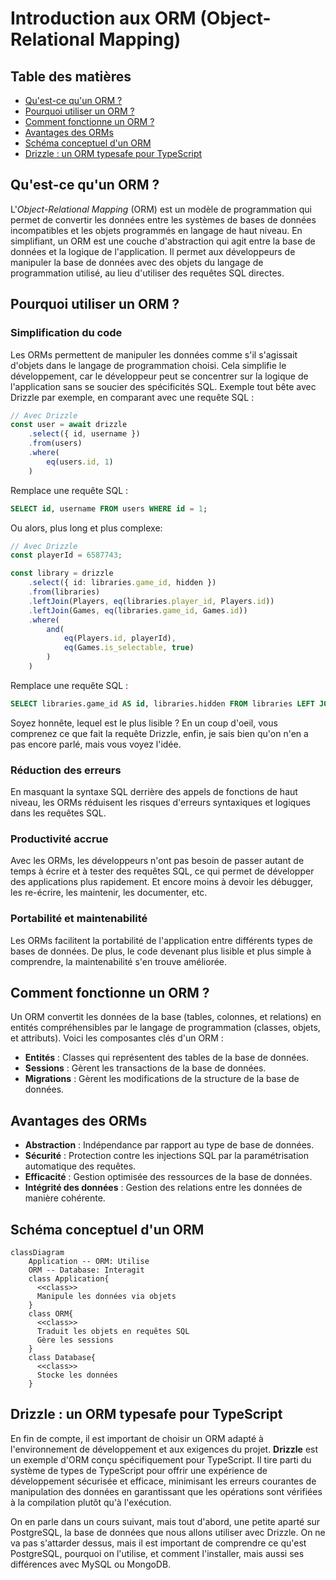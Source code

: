 # Introduction aux ORM (Object-Relational Mapping)

## Table des matières

- [Qu'est-ce qu'un ORM ?](#qu'est-ce-qu'un-orm-)
- [Pourquoi utiliser un ORM ?](#pourquoi-utiliser-un-orm-)
- [Comment fonctionne un ORM ?](#comment-fonctionne-un-orm-)
- [Avantages des ORMs](#avantages-des-orms)
- [Schéma conceptuel d'un ORM](#schéma-conceptuel-d'un-orm)
- [Drizzle : un ORM typesafe pour TypeScript](#drizzle--un-orm-typesafe-pour-typescript)

## Qu'est-ce qu'un ORM ?

L'*Object-Relational Mapping* (ORM) est un modèle de programmation qui permet de convertir les données entre les systèmes de bases de données incompatibles et les objets programmés en langage de haut niveau. En simplifiant, un ORM est une couche d'abstraction qui agit entre la base de données et la logique de l'application. Il permet aux développeurs de manipuler la base de données avec des objets du langage de programmation utilisé, au lieu d'utiliser des requêtes SQL directes.

## Pourquoi utiliser un ORM ?

### Simplification du code
Les ORMs permettent de manipuler les données comme s'il s'agissait d'objets dans le langage de programmation choisi. Cela simplifie le développement, car le développeur peut se concentrer sur la logique de l'application sans se soucier des spécificités SQL.
Exemple tout bête avec Drizzle par exemple, en comparant avec une requête SQL :

```ts
// Avec Drizzle
const user = await drizzle
    .select({ id, username })
    .from(users)
    .where(
        eq(users.id, 1)
    )
```

Remplace une requête SQL :
```sql
SELECT id, username FROM users WHERE id = 1;
```

Ou alors, plus long et plus complexe:

```ts
// Avec Drizzle
const playerId = 6587743;

const library = drizzle
    .select({ id: libraries.game_id, hidden })
    .from(libraries)
    .leftJoin(Players, eq(libraries.player_id, Players.id))
    .leftJoin(Games, eq(libraries.game_id, Games.id))
    .where(
        and(
            eq(Players.id, playerId),
            eq(Games.is_selectable, true)
        )
    )
```

Remplace une requête SQL :

```sql
SELECT libraries.game_id AS id, libraries.hidden FROM libraries LEFT JOIN players ON libraries.player_id = players.id LEFT JOIN games ON libraries.game_id = games.id WHERE players.id = 6587743 AND games.is_selectable = true;
```

Soyez honnête, lequel est le plus lisible ? En un coup d'oeil, vous comprenez ce que fait la requête Drizzle, enfin, je sais bien qu'on n'en a pas encore parlé, mais vous voyez l'idée.

### Réduction des erreurs
En masquant la syntaxe SQL derrière des appels de fonctions de haut niveau, les ORMs réduisent les risques d'erreurs syntaxiques et logiques dans les requêtes SQL.

### Productivité accrue
Avec les ORMs, les développeurs n'ont pas besoin de passer autant de temps à écrire et à tester des requêtes SQL, ce qui permet de développer des applications plus rapidement. Et encore moins à devoir les débugger, les re-écrire, les maintenir, les documenter, etc.

### Portabilité et maintenabilité
Les ORMs facilitent la portabilité de l'application entre différents types de bases de données. De plus, le code devenant plus lisible et plus simple à comprendre, la maintenabilité s'en trouve améliorée.

## Comment fonctionne un ORM ?

Un ORM convertit les données de la base (tables, colonnes, et relations) en entités compréhensibles par le langage de programmation (classes, objets, et attributs). Voici les composantes clés d'un ORM :

- **Entités** : Classes qui représentent des tables de la base de données.
- **Sessions** : Gèrent les transactions de la base de données.
- **Migrations** : Gèrent les modifications de la structure de la base de données.

## Avantages des ORMs

- **Abstraction** : Indépendance par rapport au type de base de données.
- **Sécurité** : Protection contre les injections SQL par la paramétrisation automatique des requêtes.
- **Efficacité** : Gestion optimisée des ressources de la base de données.
- **Intégrité des données** : Gestion des relations entre les données de manière cohérente.

## Schéma conceptuel d'un ORM

```mermaid
classDiagram
    Application -- ORM: Utilise
    ORM -- Database: Interagit
    class Application{
      <<class>>
      Manipule les données via objets
    }
    class ORM{
      <<class>>
      Traduit les objets en requêtes SQL
      Gère les sessions
    }
    class Database{
      <<class>>
      Stocke les données
    }
```

## Drizzle : un ORM typesafe pour TypeScript

En fin de compte, il est important de choisir un ORM adapté à l'environnement de développement et aux exigences du projet. **Drizzle** est un exemple d'ORM conçu spécifiquement pour TypeScript. Il tire parti du système de types de TypeScript pour offrir une expérience de développement sécurisée et efficace, minimisant les erreurs courantes de manipulation des données en garantissant que les opérations sont vérifiées à la compilation plutôt qu'à l'exécution.

On en parle dans un cours suivant, mais tout d'abord, une petite aparté sur PostgreSQL, la base de données que nous allons utiliser avec Drizzle. On ne va pas s'attarder dessus, mais il est important de comprendre ce qu'est PostgreSQL, pourquoi on l'utilise, et comment l'installer, mais aussi ses différences avec MySQL ou MongoDB.

